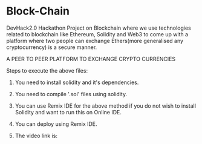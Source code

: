 # Block-Chain
DevHack2.0 Hackathon Project on Blockchain where we use technologies related to blockchain like Ethereum, Solidity and Web3 to come up with a platform where two people can exchange Ethers(more generalised any cryptocurrency) is a secure manner. 



A PEER TO PEER PLATFORM TO EXCHANGE CRYPTO CURRENCIES

Steps to execute the above files:

  1)  You need to install solidity and it's dependencies.

  2)  You need to compile '.sol' files using solidity.

  3)  You can use Remix IDE for the above method if you do not wish to install Solidity and want to run this on Online IDE.

  4)  You can deploy using Remix IDE.

   5) The video link is:



